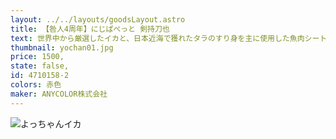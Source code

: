 ```yaml
---
layout: ../../layouts/goodsLayout.astro
title: 【咎人4周年】にじぱぺっと 剣持刀也
text: 世界中から厳選したイカと、日本近海で獲れたタラのすり身を主に使用した魚肉シートを食べやすい一口サイズにカットし、秘伝の調味でさっぱりとした酢味に仕上げました。
thumbnail: yochan01.jpg
price: 1500,
state: false,
id: 4710158-2
colors: 赤色
maker: ANYCOLOR株式会社
---
```


![よっちゃんイカ](/images/yochan01.jpg)
